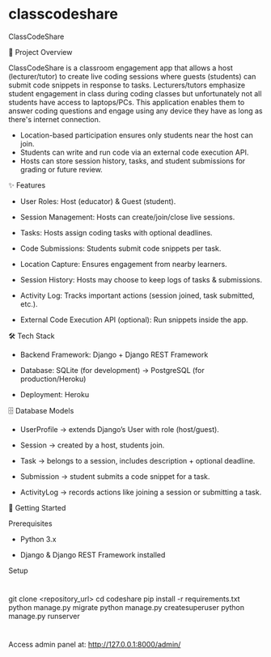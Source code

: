 # classcodeshare
ClassCodeShare

📖 Project Overview

ClassCodeShare is a classroom engagement app that allows a host (lecturer/tutor) to create live coding sessions where guests (students) can submit code snippets in response to tasks. Lecturers/tutors emphasize student engagement in class during coding classes but unfortunately not all students have access to laptops/PCs. This application enables them to answer coding questions and engage using any device they have as long as there's internet connection.

- Location-based participation ensures only students near the host can join.
- Students can write and run code via an external code execution API.
- Hosts can store session history, tasks, and student submissions for grading or future review.


✨ Features

- User Roles: Host (educator) & Guest (student).

- Session Management: Hosts can create/join/close live sessions.

- Tasks: Hosts assign coding tasks with optional deadlines.

- Code Submissions: Students submit code snippets per task.

- Location Capture: Ensures engagement from nearby learners.

- Session History: Hosts may choose to keep logs of tasks & submissions.

- Activity Log: Tracks important actions (session joined, task submitted, etc.).

- External Code Execution API (optional): Run snippets inside the app.


🛠 Tech Stack

- Backend Framework: Django + Django REST Framework

- Database: SQLite (for development) → PostgreSQL (for production/Heroku)

- Deployment: Heroku


🗄 Database Models

- UserProfile → extends Django’s User with role (host/guest).

- Session → created by a host, students join.

- Task → belongs to a session, includes description + optional deadline.

- Submission → student submits a code snippet for a task.

- ActivityLog → records actions like joining a session or submitting a task.


🚀 Getting Started

Prerequisites

- Python 3.x

- Django & Django REST Framework installed

Setup
#
git clone <repository_url>
cd codeshare
pip install -r requirements.txt
python manage.py migrate
python manage.py createsuperuser
python manage.py runserver
#

Access admin panel at: http://127.0.0.1:8000/admin/